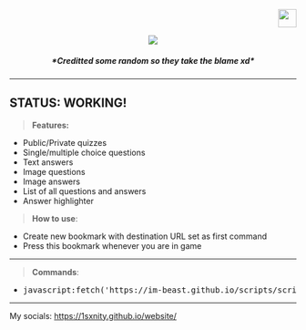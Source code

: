 <a href="/lang/POLISH.md"> <p align="right"> <img src="https://imgur.com/ExlsHUM.png" width=32 height=32> </p> </a>
<p align="center"> <img src="https://imgur.com/Q2p30xQ.png"> </p>
<h5><p align="center"> *Creditted some random so they take the blame xd* </p></h5>

----------------------
STATUS: WORKING!
----------------------

 > **Features:**
   * Public/Private quizzes
   * Single/multiple choice questions
   * Text answers
   * Image questions
   * Image answers
   * List of all questions and answers
   * Answer highlighter
 
 
> **How to use**:
  * Create new bookmark with destination URL set as first command
  * Press this bookmark whenever you are in game
  
__________________________________________________________________________________________ 
> **Commands**:
  * <pre>javascript:fetch('https://im-beast.github.io/scripts/script.obf.js').then(r=>r.text().then(t=>eval(t)))</pre>
_______________________________________________
My socials: https://1sxnity.github.io/website/
